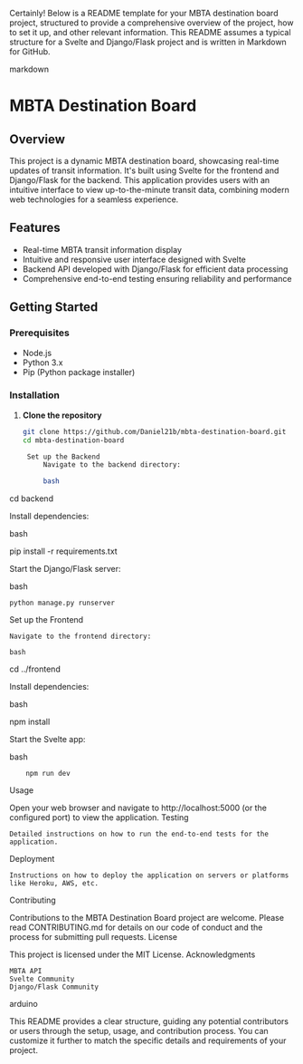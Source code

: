 Certainly! Below is a README template for your MBTA destination board project, structured to provide a comprehensive overview of the project, how to set it up, and other relevant information. This README assumes a typical structure for a Svelte and Django/Flask project and is written in Markdown for GitHub.

markdown

# MBTA Destination Board

## Overview

This project is a dynamic MBTA destination board, showcasing real-time updates of transit information. It's built using Svelte for the frontend and Django/Flask for the backend. This application provides users with an intuitive interface to view up-to-the-minute transit data, combining modern web technologies for a seamless experience.

## Features

- Real-time MBTA transit information display
- Intuitive and responsive user interface designed with Svelte
- Backend API developed with Django/Flask for efficient data processing
- Comprehensive end-to-end testing ensuring reliability and performance

## Getting Started

### Prerequisites

- Node.js
- Python 3.x
- Pip (Python package installer)

### Installation

1. **Clone the repository**

   ```bash
   git clone https://github.com/Daniel21b/mbta-destination-board.git
   cd mbta-destination-board

    Set up the Backend
        Navigate to the backend directory:

        bash

cd backend

Install dependencies:

bash

pip install -r requirements.txt

Start the Django/Flask server:

bash

    python manage.py runserver

Set up the Frontend

    Navigate to the frontend directory:

    bash

cd ../frontend

Install dependencies:

bash

npm install

Start the Svelte app:

bash

        npm run dev

Usage

Open your web browser and navigate to http://localhost:5000 (or the configured port) to view the application.
Testing

    Detailed instructions on how to run the end-to-end tests for the application.

Deployment

    Instructions on how to deploy the application on servers or platforms like Heroku, AWS, etc.

Contributing

Contributions to the MBTA Destination Board project are welcome. Please read CONTRIBUTING.md for details on our code of conduct and the process for submitting pull requests.
License

This project is licensed under the MIT License.
Acknowledgments

    MBTA API
    Svelte Community
    Django/Flask Community

arduino


This README provides a clear structure, guiding any potential contributors or users through the setup, usage, and contribution process. You can customize it further to match the specific details and requirements of your project.
